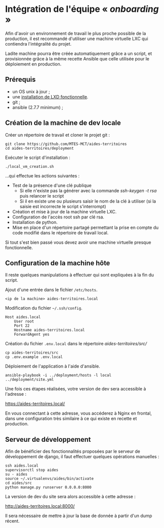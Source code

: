 # Intégration de l'équipe « *onboarding* »

Afin d'avoir un environnement de travail le plus proche possible de la production,
il est recommandé d'utiliser une machine virtuelle LXC qui contiendra l'intégralité
du projet.

Ladite machine pourra être créée automatiquement grâce a un script, et provisionnée
grâce à la même recette Ansible que celle utilisée pour le déploiement en
production.

## Prérequis

 * un OS unix à jour ;
 * une [installation de LXD fonctionnelle](https://linuxcontainers.org/lxd/getting-started-cli/).
 * git ;
 * ansible (2.7.7 minimum) ;

 ## Création de la machine de dev locale

 Créer un répertoire de travail et cloner le projet git :

    git clone https://github.com/MTES-MCT/aides-territoires
    cd aides-territoires/deployment

Exécuter le script d'installation :

    ./local_vm_creation.sh

…qui effectue les actions suivantes :

- Test de la présence d'une clé publique
  - Si elle n'existe pas la générer avec la commande *ssh-keygen -t rsa* puis relancer le script
  - Si il en existe une ou plusieurs saisir le nom de la clé à utiliser (si la saisie est incorrecte le script s'interrompt)
- Création et mise à jour de la machine virtuelle LXC.
- Configuration de l'accès root ssh par clé rsa.
- Installation de python.
- Mise en place d'un répertoire partagé permettant la prise en compte du code modifié dans le répertoire de travail local.

Si tout s'est bien passé vous devez avoir une machine virtuelle presque fonctionnelle.

## Configuration de la machine hôte

Il reste quelques manipulations à effectuer qui sont expliquées à la fin du script.

Ajout d'une entrée dans le fichier `/etc/hosts`.

    <ip de la machine> aides-territoires.local

Modification du fichier `~/.ssh/config`.

    Host aides.local
        User root
        Port 22
        Hostname aides-territoires.local
        ForwardAgent yes


Création du fichier `.env.local` dans le répertoire *aides-territoires/src/*

    cp aides-territoires/src
    cp .env.example .env.local

Déploiement de l'application à l'aide d'ansible.

    ansible-playbook -i ../deployment/hosts -l local ../deployment/site.yml

Une fois ces étapes réalisées, votre version de dev sera accessible à l'adresse :

https://aides-territoires.local/

En vous connectant à cette adresse, vous accéderez à Nginx en frontal, dans une
configuration très similaire à ce qui existe en recette et production.

## Serveur de développement

Afin de bénéficier des fonctionnalités proposées par le serveur de développement de django, il faut effectuer quelques opérations manuelles :

    ssh aides.local
    supervisorctl stop aides
    su - aides
    source ~/.virtualenvs/aides/bin/activate
    cd aides/src
    python manage.py runserver 0.0.0.0:8000

La version de dev du site sera alors accessible à cette adresse :

http://aides-territoires.local:8000/

Il sera nécessaire de mettre à jour la base de donnée à partir d'un dump récent.
